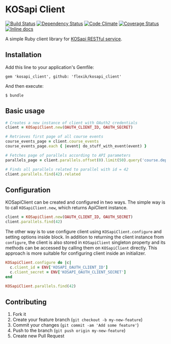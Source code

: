 # KOSapi Client

[![Build Status](http://img.shields.io/travis/flexik/kosapi_client.svg)][travis]
[![Dependency Status](http://img.shields.io/gemnasium/flexik/kosapi_client.svg)][gemnasium]
[![Code Climate](http://img.shields.io/codeclimate/github/flexik/kosapi_client.svg)][codeclimate]
[![Coverage Status](https://img.shields.io/codeclimate/coverage/github/flexik/kosapi_client.svg)][codeclimate]
[![Inline docs](http://inch-pages.github.io/github/flexik/kosapi_client.svg)](http://inch-pages.github.io/github/flexik/kosapi_client)

[travis]: http://travis-ci.org/flexik/kosapi_client
[gemnasium]: https://gemnasium.com/flexik/kosapi_client
[codeclimate]: https://codeclimate.com/github/flexik/kosapi_client

A simple Ruby client library for [KOSapi RESTful service](https://kosapi.fit.cvut.cz).

## Installation

Add this line to your application's Gemfile:

    gem 'kosapi_client', github: 'flexik/kosapi_client'

And then execute:

    $ bundle

## Basic usage

```ruby
# Creates a new instance of client with OAuth2 credentials
client = KOSapiClient.new(OAUTH_CLIENT_ID, OAUTH_SECRET)

# Retrieves first page of all course events
course_events_page = client.course_events
course_events_page.each { |event| do_stuff_with_event(event) }

# Fetches page of parallels according to API parameters
parallels_page = client.parallels.offset(0).limit(50).query('course.department' => '18*')

# Finds all parallels related to parallel with id = 42
client.parallels.find(42).related
```

## Configuration

KOSapiClient can be created and configured in two ways.
The simple way is to call `KOSapiClient.new`, which returns ApiClient instance.

```ruby
client = KOSapiClient.new(OAUTH_CLIENT_ID, OAUTH_SECRET)
client.parallels.find(42)
```
    
The other way is to use configure client using `KOSapiClient.configure` and setting options inside block.
In addition to returning the client instance from `configure`, the client is also stored in `KOSapiClient` singleton property and its methods can be accessed by calling them on `KOSapiClient` directly.
This approach is more suitable for configuring client inside an initializer. 
 
```ruby
KOSapiClient.configure do |c|
  c.client_id = ENV['KOSAPI_OAUTH_CLIENT_ID']
  c.client_secret = ENV['KOSAPI_OAUTH_CLIENT_SECRET']
end

KOSapiClient.parallels.find(42)
```


## Contributing

1. Fork it
2. Create your feature branch (`git checkout -b my-new-feature`)
3. Commit your changes (`git commit -am 'Add some feature'`)
4. Push to the branch (`git push origin my-new-feature`)
5. Create new Pull Request
